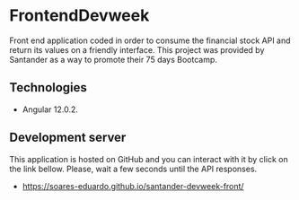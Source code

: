 # FrontendDevweek

Front end application coded in order to consume the financial stock API and return its values on a friendly interface. This project was provided by Santander as a way to promote their 75 days Bootcamp.

## Technologies

- Angular 12.0.2.

## Development server

This application is hosted on GitHub and you can interact with it by click on the link bellow. Please, wait a few seconds until the API responses.

- https://soares-eduardo.github.io/santander-devweek-front/

